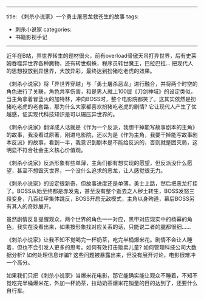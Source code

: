 
---
title: 《刺杀小说家》一个勇士屠恶龙救苍生的故事
tags:
- 刺杀小说家
categories:
- 书籍影视手记
---


近年在B站，异世界转生的题材很火，前有overload骨傲天吊打异世界，后有史莱姆吞噬异世界各种魔物，还有转世蜘蛛，程序员转世魔王，巴拉巴拉... 把现代人的思想投放到异世界，大放异彩，最终达到扮猪吃老虎的效果。

《刺杀小说家》将「异世界穿越」与「勇士屠杀恶龙」进行融合，并将两个时空的角色进行了关联，角色共享伤害，和是男人就上100层《刀剑神域》的设定类似，当主角拿着冒蓝火的加特林，冲向BOSS时，整个电影院都笑了。这其实依然是扮猪吃老虎的老套路，那为什么大家都喜欢扮猪吃老虎的剧情? 它让现代人产生了优越感，证实现代科技知识是可以碾压异世界的。

《刺杀小说家》翻译成人话就是《作为一个反派，我想干掉能写故事剧本的主角》的故事，我没看过原著，刚进电影院，还以为是《作为主角，我要干掉能写故事剧本反派》的故事，看到一半，我意识到剧本是不能给反派的，否则就是团灭局，这明显不符合社会主义核心价值观。

《刺杀小说家》反派形象有些单薄，主角们都有想实现的愿望，但反派没什么愿望，甚至不想毁灭世界，一个没什么追求的恶龙，让人感觉很无力。

《刺杀小说家》的设定很新奇，但故事进度还是单薄，勇士上路，然后把恶龙打挂了。BOSS从始至终都是赤发鬼，甚至没有整个逝去之人秽土转生，BOSS发怒三段变身，几百红甲集体跳反，BOSS开启无敌模式，主角以身殉道，幕后BOSS另有其人的奇妙展开。

虽然剧情反复提醒观众，两个世界的角色一一对应，黑甲对应现实中的杨幂的角色，我实在没看出来，如果按形象找对应关系的话，只能说二者的腿都很细……


《刺杀小说家》让我不知不觉喝完一杯奶茶，吃完半桶爆米花。剧情不会让人睡着，但也不会引发人更多的思考。如何有效打击贩卖儿童? 如何管理科技公司大数据分析? 如何处理信息诈骗? 这些问题被暴露出来，但没有展开讨论，电影很难冲一个高分。

如果我们只把《刺杀小说家》当爆米花电影，那它能确实能让观众不睡着，不知不觉吃完半桶爆米花，外加一杯奶茶，拉动奶茶爆米花销量的目的达到了，还要什么自行车。
